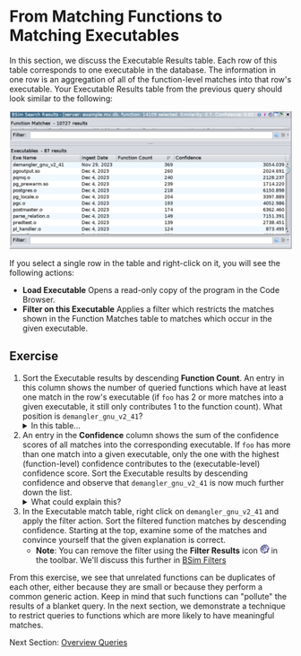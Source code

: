# From Matching Functions to Matching Executables

In this section, we discuss the Executable Results table.
Each row of this table corresponds to one executable in the database.
The information in one row is an aggregation of all of the function-level matches into that row's executable.
Your Executable Results table from the previous query should look similar to the following:

![executable results](images/exe_results.png)

If you select a single row in the table and right-click on it, you will see the following actions:

- **Load Executable** 
  Opens a read-only copy of the program in the Code Browser.
- **Filter on this Executable** 
  Applies a filter which restricts the matches shown in the Function Matches table to matches which occur in the given executable.

## Exercise

1. Sort the Executable results by descending **Function Count**. 
   An entry in this column shows the number of queried functions which have at least one match in the row's executable (if ``foo`` has 2 or more matches into a given executable, it still only contributes 1 to the function count).
   What position is ``demangler_gnu_v2_41``?
   <details><summary>In this table...</summary> It's in the first position.</details>
1. An entry in the **Confidence** column shows the sum of the confidence scores of all matches into the corresponding executable.
   If ``foo`` has more than one match into a given executable, only the one with the highest (function-level) confidence contributes to the (executable-level) confidence score.
   Sort the Executable results by descending confidence and observe that ``demangler_gnu_v2_41`` is now much further down the list. 
   <details><summary>What could explain this?</summary> If there are many function matches but the sum of all the confidences is relatively low, it is likely that many of the matches involve small functions with common BSim signatures.</details> 
1. In the Executable match table, right click on ``demangler_gnu_v2_41`` and apply the filter action.
Sort the filtered function matches by descending confidence.
Starting at the top, examine some of the matches and convince yourself that the given explanation is correct.
    - **Note**: You can remove the filter using the **Filter Results** icon ![Filter Results](images/exec.png) in the toolbar.
     We'll discuss this further in [BSim Filters](BSimTutorial_Filters.md)

From this exercise, we see that unrelated functions can be duplicates of each other, either because they are small or because they perform a common generic action.
Keep in mind that such functions can "pollute" the results of a blanket query.
In the next section, we demonstrate a technique to restrict queries to functions which are more likely to have meaningful matches.

Next Section: [Overview Queries](BSimTutorial_Overview_Queries.md)
